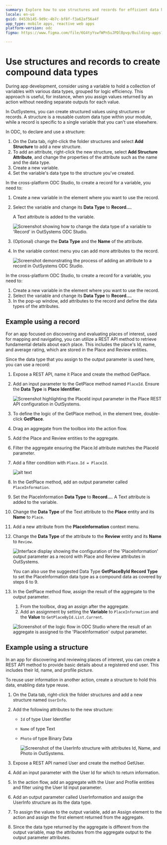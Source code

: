 ```yaml
---
summary: Explore how to use structures and records for efficient data handling in OutSystems Developer Cloud (ODC).
locale: en-us
guid: 0453b145-9d9c-4b7c-bf8f-f3a62af56a4f
app_type: mobile apps, reactive web apps
platform-version: odc
figma: https://www.figma.com/file/6G4tyYswfWPn5uJPDlBpvp/Building-apps?type=design&node-id=5024%3A1029&mode=design&t=EwnGtDJiGAm6txO0-1

---
```


# Use structures and records to create compound data types

During app development, consider using a variable to hold a collection of variables with various data types, grouped for logic efficiency. This approach is useful, for instance, when you assign values returned by an action without needing separate outputs for each value.

In OutSystems, you can create structured values using structures or records. A structure is a reusable custom data type within your module, while a record is specific to a single variable that you can't use elsewhere.

In ODC, to declare and use a structure:

1. On the Data tab, right-click the folder structures and select **Add Structure** to add a new structure.
1. To add an attribute, right-click the new structure, select **Add Structure Attribute**, and change the properties of the attribute such as the name and the data type.
1. Create a new variable.
1. Set the variable's data type to the structure you've created.

In the cross-platform ODC Studio, to create a record for a variable, you need to:

1. Create a new variable in the element where you want to use the record.
1. Select the variable and change its **Data Type** to **Record...**.

    A Text attribute is added to the variable.

   ![Screenshot showing how to change the data type of a variable to 'Record' in OutSystems ODC Studio.](images/change-data-type-odcs.png "Changing Data Type in ODC Studio")

1. (Optional) change the **Data Type** and the **Name** of the attribute.
1. In the variable context menu you can add more attributes to the record.

    ![Screenshot demonstrating the process of adding an attribute to a record in OutSystems ODC Studio.](images/add-attribute-odcs.png "Adding an Attribute to a Record in ODC Studio")

In the cross-platform ODC Studio, to create a record for a variable, you need to:

1. Create a new variable in the element where you want to use the record.
1. Select the variable and change its **Data Type** to **Record...**.
1. In the pop-up window, add attributes to the record and define the data types of the attributes.

## Example using a record

For an app focused on discovering and evaluating places of interest, used for mapping and navigating, you can utilize a REST API method to retrieve fundamental details about each place. This includes the place's Id, name, and average rating, which are stored in the Place and Review entities.

Since the data type that you assign to the output parameter is used here, you can use a record:

1. Expose a REST API, name it Place and create the method GetPlace.
1. Add an input parameter to the GetPlace method named  `PlaceId`. Ensure the **Data Type** is **Place Identifier**.

    ![Screenshot highlighting the PlaceId input parameter in the Place REST API configuration in OutSystems.](images/place-rest-api-input-param-odcs.png "Place REST API Input Parameter Configuration")

1. To define the logic of the GetPlace method, in the element tree, double-click **GetPlace**.
1. Drag an aggregate from the toolbox into the action flow.
1. Add the Place and Review entities to the aggregate.
1. Filter the aggregate ensuring the Place.Id attribute matches the PlaceId parameter.
1. Add a filter condition with `Place.Id = PlaceId`.

   ![alt text](<images/filter-aggregate-odcs.png>)

1. In the GetPlace method, add an output parameter called `PlaceInformation`.
1. Set the PlaceInformation **Data Type** to **Record...**. A Text attribute is added to the variable.
1. Change the **Data Type** of the Text attribute to the **Place** entity and its **Name** to `Place`.
1. Add a new attribute from the **PlaceInformation** context menu.
1. Change the **Data Type** of the attribute to the **Review** entity and its **Name** to `Review`.

    ![Interface display showing the configuration of the 'PlaceInformation' output parameter as a record with Place and Review attributes in OutSystems.](images/out-param-record-odcs.png "Output Parameter Record Configuration in OutSystems")

    <div class="info" markdown="1">

    You can also use the suggested Data Type **GetPlaceById Record Type** to set the PlaceInformation data type as a compound data as covered by steps 6 to 9.

    </div>

1. In the GetPlace method flow, assign the result of the aggregate to the output parameter.
    1. From the toolbox, drag an assign after the aggregate.
    1. Add an assignment by setting the **Variable** to `PlaceInformation` and the **Value** to `GetPlaceById.List.Current`.

   ![Screenshot of the logic flow in ODC Studio where the result of an aggregate is assigned to the 'PlaceInformation' output parameter.](images/assign-values-output-param-odcs.png "Assigning Values to Output Parameter in ODC Studio")

## Example using a structure

In an app for discovering and reviewing places of interest, you can create a REST API method to provide basic details about a registered end user. This includes their Id, name, and profile picture.

To reuse user information in another action, create a structure to hold this data, enabling data type reuse.

1. On the Data tab, right-click the folder structures and add a new structure named `UserInfo`.

1. Add the following attributes to the new structure:

    * `Id` of type User Identifier
    * `Name` of type Text
    * `Photo` of type Binary Data

      ![Screenshot of the UserInfo structure with attributes Id, Name, and Photo in OutSystems.](images/example-structure-odcs.png "Example Structure in OutSystems")

1. Expose a REST API named User and create the method GetUser.

1. Add an input parameter with the User Id for which to return information.

1. In the action flow, add an aggregate with the User and Profile entities and filter using the User Id input parameter.

1. Add an output parameter called UserInformation and assign the UserInfo structure as its the data type.

1. To assign the values to the output variable, add an Assign element to the action and assign the first element returned from the aggregate.

1. Since the data type returned by the aggregate is different from the output variable, map the attributes from the aggregate output to the output parameter attributes.
